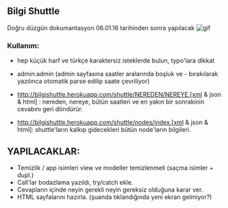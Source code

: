 ## Bilgi Shuttle

Doğru düzgün dokumantasyon 06.01.16 tarihinden sonra yapılacak
![gif](https://media.giphy.com/media/TEBbj68UApopq/giphy.gif)

### Kullanım:

- hep küçük harf ve türkçe karaktersiz isteklerde bulun, typo'lara dikkat
- admin:admin (admin sayfasına saatler aralarında boşluk ve - bırakılarak yazılınca otomatik parse edilip saate çevriliyor)
- http://bilgishuttle.herokuapp.com/shuttle/NEREDEN/NEREYE.[xml & json & html] :
nereden, nereye, bütün saatleri ve en yakın bir sonrakinin cevabını geri döndürür.

- http://bilgishuttle.herokuapp.com/shuttle/nodes/index.[xml & json & html]:
shuttle'ların kalkıp gidecekleri bütün node'ların bilgileri.

## YAPILACAKLAR:

- Temizlik / app isimleri view ve modeller temizlenmeli (saçma isimler + dupl.)
- Call'lar bodazlama yazıldı, try/catch ekle.
- Cevapların içinde neyin gerekli neyin gereksiz olduğuna karar ver.
- HTML sayfalarını hazırla. (şuanda tıklandığında yeni ekran gelmiyor?)